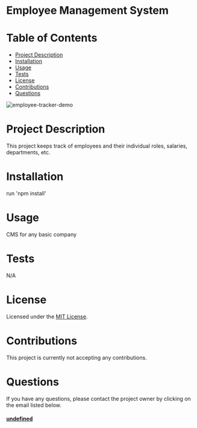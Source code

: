 # Employee Management System
  # Table of Contents
  * [Project Description](#project-description)
  * [Installation](#installation)
  * [Usage](#usage)
  * [Tests](#tests)
  * [License](#license)
  * [Contributions](#contributions)
  * [Questions](#questions)
  
![employee-tracker-demo](https://user-images.githubusercontent.com/66040607/93673035-2bbcc600-fa79-11ea-8416-ea4060f4c8a0.gif)

  # Project Description
  This project keeps track of employees and their individual roles, salaries, departments, etc.
  
  # Installation
  run 'npm install'
  # Usage
  CMS for any basic company
  # Tests
  N/A
  # License
  Licensed under the [MIT License](https://spdx.org/licenses/MIT.html).
  # Contributions
  This project is currently not accepting any contributions.

  # Questions
  If you have any questions, please contact the project owner by clicking on the email listed below.  
  
  #### [undefined](mailto:undefined)
